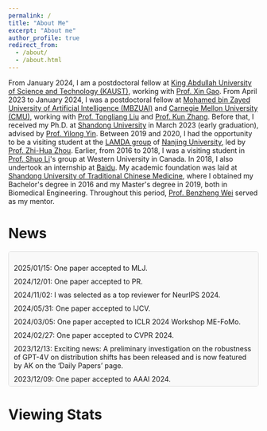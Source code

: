 ```yaml
---
permalink: /
title: "About Me"
excerpt: "About me"
author_profile: true
redirect_from: 
  - /about/
  - /about.html
---
```


From January 2024, I am a postdoctoral fellow at [King Abdullah University of Science and Technology (KAUST)](https://www.kaust.edu.sa/en/), working with [Prof. Xin Gao](https://cemse.kaust.edu.sa/sfb/people/person/xin-gao). From April 2023 to January 2024, I was a postdoctoral fellow at [Mohamed bin Zayed University of Artificial Intelligence (MBZUAI)](https://mbzuai.ac.ae/) and [Carnegie Mellon University (CMU)](https://www.cmu.edu/), working with [Prof. Tongliang Liu](https://tongliang-liu.github.io/) and [Prof. Kun Zhang](http://www.andrew.cmu.edu/user/kunz1/). Before that, I received my Ph.D. at [Shandong University](https://www.sdu.edu.cn/) in March 2023 (early graduation), advised by [Prof. Yilong Yin](https://faculty.sdu.edu.cn/ylyin). Between 2019 and 2020, I had the opportunity to be a visiting student at the [LAMDA group](https://www.lamda.nju.edu.cn/MainPage.ashx) of [Nanjing University](https://www.nju.edu.cn/EN/main.psp), led by [Prof. Zhi-Hua Zhou](https://cs.nju.edu.cn/zhouzh/index.htm). Earlier, from 2016 to 2018, I was a visiting student in [Prof. Shuo Li](https://engineering.case.edu/about/school-directory/shuo-li)'s group at Western University in Canada. In 2018, I also undertook an internship at [Baidu](https://www.baidu.com/). My academic foundation was laid at [Shandong University of Traditional Chinese Medicine](https://www.sdutcm.edu.cn/), where I obtained my Bachelor's degree in 2016 and my Master's degree in 2019, both in Biomedical Engineering. Throughout this period, [Prof. Benzheng Wei](https://medai.sdutcm.edu.cn/) served as my mentor.


# News

<div style="border: 1px solid #ddd; padding: 10px; height: 250px; overflow-y: scroll; background-color: #f9f9f9; border-radius: 5px; margin-bottom: 20px">
  <ul style="list-style-type: none; padding-left: 0;">
    <li style="margin-bottom: 10px;">2025/01/15: One paper accepted to MLJ.</li>
    <li style="margin-bottom: 10px;">2024/12/01: One paper accepted to PR.</li>
    <li style="margin-bottom: 10px;">2024/11/02: I was selected as a top reviewer for NeurIPS 2024.</li>
    <li style="margin-bottom: 10px;">2024/05/31: One paper accepted to IJCV.</li>
    <li style="margin-bottom: 10px;">2024/03/05: One paper accepted to ICLR 2024 Workshop ME-FoMo.</li>
    <li style="margin-bottom: 10px;">2024/02/27: One paper accepted to CVPR 2024.</li>
    <li style="margin-bottom: 10px;">2023/12/13: Exciting news: A preliminary investigation on the robustness of GPT-4V on distribution shifts has been released and is now featured by AK on the ‘Daily Papers’ page.</li>
    <li style="margin-bottom: 10px;">2023/12/09: One paper accepted to AAAI 2024.</li>
    <li style="margin-bottom: 10px;">2023/11/25: One paper accepted to KBS.</li>
    <li style="margin-bottom: 10px;">2023/09/22: One paper accepted to NeurIPS 2023.</li>
    <li style="margin-bottom: 10px;">2023/07/26: Two papers accepted to ACM MM 2023.</li>
    <li style="margin-bottom: 10px;">2023/05/17: One paper accepted to TKDE.</li>
    <li style="margin-bottom: 10px;">2023/05/12: One paper accepted to Pattern Recognition.</li>
    <li style="margin-bottom: 10px;">2023/02/28: One paper accepted to CVPR 2023.</li>
    <li style="margin-bottom: 10px;">2022/11/19: One paper accepted to AAAI 2023.</li>
    <li style="margin-bottom: 10px;">2022/10/01: One paper accepted to TPAMI.</li>
    <li style="margin-bottom: 10px;">2022/09/17: One paper accepted to ACML 2022.</li>
    <li style="margin-bottom: 10px;">2022/07/05: One paper accepted to Science China Information Sciences.</li>
    <li style="margin-bottom: 10px;">2022/06/30: One paper (oral) accepted to ACM MM 2022.</li>
    <li style="margin-bottom: 10px;">2022/06/13: One paper accepted to TIP.</li>
    <li style="margin-bottom: 10px;">2022/05/20: One paper accepted to KBS.</li>
    <li style="margin-bottom: 10px;">2022/03/03: Two papers accepted to CVPR 2022.</li>
    <li style="margin-bottom: 10px;">2021/12/01: One paper (oral) accepted to AAAI 2022.</li>
    <li style="margin-bottom: 10px;">2020/12/02: One paper accepted to IPMI 2022.</li>
    <li style="margin-bottom: 10px;">2020/09/25: One paper accepted to MedIA.</li>
    <li style="margin-bottom: 10px;">2020/05/15: One paper accepted to TMI.</li>
    <li style="margin-bottom: 10px;">2020/04/20: One paper accepted to IJCAI 2020.</li>
  </ul>
</div>


# Viewing Stats

<!-- <div style='width:350px;height:3500px;margin:0 auto'>
    <script type="text/javascript" id="clustrmaps" src="//clustrmaps.com/map_v2.js?d=4HIu0QzaVjxZ6lANkwG5E12bXki5oB6rfb-tI4vEPyQ&cl=ffffff&w=a"></script>
</div> -->

<script type="text/javascript" id="clustrmaps" src="//clustrmaps.com/map_v2.js?d=xIYdraSx8fRarw5QPwn9OsGSHC0E3a2iArnFWuSJly4&cl=ffffff&w=a"></script>

<!-- Motto
======
$\color{Brown}{\texttt{Never Underestimate Your Power to Change Yourself!}}$ -->
